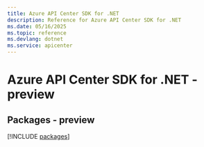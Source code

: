 ```yaml
---
title: Azure API Center SDK for .NET
description: Reference for Azure API Center SDK for .NET
ms.date: 05/16/2025
ms.topic: reference
ms.devlang: dotnet
ms.service: apicenter
---
```

# Azure API Center SDK for .NET - preview
## Packages - preview
[!INCLUDE [packages](api-center-index.md)]